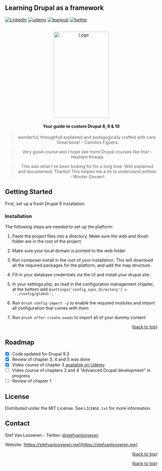 ## Learning Drupal as a framework
<div id="top"></div>

[![LinkedIn][linkedin-shield]][linkedin-url]
[![udemy][udemy-shield]][udemy-url]
[![leanpub][leanpub-shield]][leanpub-url]
[![twitter][twitter-shield]][twitter-url]


<!-- PROJECT LOGO -->
<br />
<div align="center">
  <a href="https://github.com/github_username/repo_name">
    <img src="https://d2sofvawe08yqg.cloudfront.net/drupal-9/s_featured?1620669508" alt="Logo" width="182" height="284">
  </a>
<h4>Your guide to custom Drupal 8, 9 &  10</h4>
<blockquote align="center">wonderful, throughfull explained and pedagogically crafted with care. Great book! - Camillos Figuera</blockquote>
<blockquote align="center">Very good course and I hope see more Drupal courses like this! - Hesham Khwaja</blockquote>
<blockquote align="center">This was what I've been looking for for a long time. Well explained and documented. Thanks! This helped me a lot to understand entities - Wouter Gevaert</blockquote>

</div>

<!-- GETTING STARTED -->
## Getting Started

First, set up a fresh Drupal 9 installation

### Installation

The following steps are needed to set up the platform:

1. Paste the project files into a directory. Make sure the web and drush folder are in the root of the project.

2. Make sure your local domain is pointed to the web folder

3. Run composer install in the root of your installation. This will download all the required packages for the platform, and add the map structure.

4. Fill in your database credentials via the UI and install your drupal site.

5. In your settings.php, as read in the configuration management chapter, at the bottom add ```$settings['config_sync_directory'] = '../config/global';```

6. Run ```drush config-import -y``` to enable the required modules and import all configuration that comes with them

7. Run ```drush offer-create-seeds``` to import all of your dummy content

<p align="right">(<a href="#top">back to top</a>)</p>

<!-- ROADMAP -->
## Roadmap
- [x] Code updated for Drupal 9.3
- [x] Review of chapter 3, 4 and 5 was done
- [x] Video course of chapter 3 [available on Udemy](https://www.udemy.com/course/drupal-9-module-development-introduction-to-custom-entities/?referralCode=1C71EE042C3332B885BA)
- [ ] Video course of chapters 3 and 4 "Advanced Drupal development" in progress
- [ ] Review of chapter 1

<!-- LICENSE -->
## License

Distributed under the MIT License. See `LICENSE.txt` for more information.

<!-- CONTACT -->
## Contact

Stef Van Looveren - Twitter: [@stefvanlooveren](https://twitter.com/stefvanlooveren)

Website: [https://stefvanlooveren.me](https://stefvanlooveren.me)

<p align="right">(<a href="#top">back to top</a>)</p>

<p align="right">(<a href="#top">back to top</a>)</p>



<!-- MARKDOWN LINKS & IMAGES -->
[linkedin-shield]: https://img.shields.io/badge/-LinkedIn-black.svg?style=for-the-badge&logo=linkedin&colorB=555
[linkedin-url]: stef-van-looveren-06601a26
[product-screenshot]: https://stefvanlooveren.me/modules/custom/stef/images/banner1.jpg
[udemy-shield]: https://img.shields.io/static/v1?style=for-the-badge&message=Udemy&color=A435F0&logo=Udemy&logoColor=FFFFFF&label=
[udemy-url]: https://www.udemy.com/course/drupal-9-module-development-introduction-to-custom-entities/?referralCode=1C71EE042C3332B885BA
[leanpub-shield]: https://img.shields.io/static/v1?style=for-the-badge&message=Leanpub&color=222222&logo=Leanpub&logoColor=FFFFFF&label=
[leanpub-url]: https://leanpub.com/drupal-9/
[twitter-shield]: https://img.shields.io/badge/Twitter-%231DA1F2.svg?style=for-the-badge&logo=Twitter&logoColor=white
[twitter-url]: https://twitter.com/stefvanlooveren
